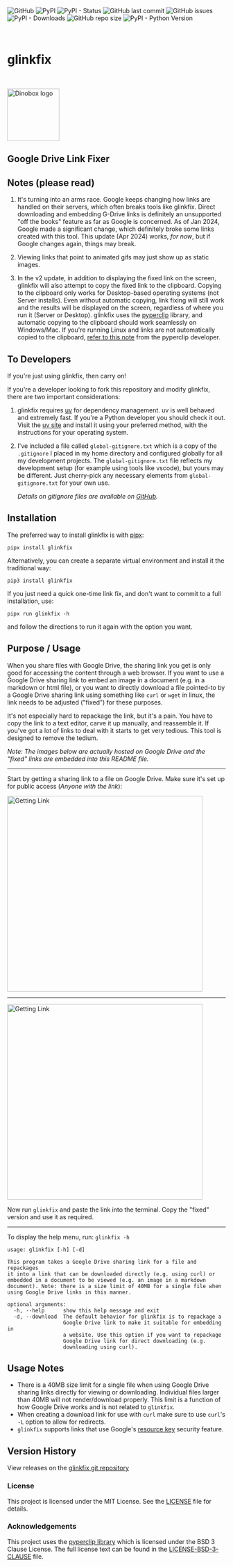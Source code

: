 ![GitHub](https://img.shields.io/github/license/geozeke/glinkfix)
![PyPI](https://img.shields.io/pypi/v/glinkfix)
![PyPI - Status](https://img.shields.io/pypi/status/glinkfix)
![GitHub last commit](https://img.shields.io/github/last-commit/geozeke/glinkfix)
![GitHub issues](https://img.shields.io/github/issues/geozeke/glinkfix)
![PyPI - Downloads](https://img.shields.io/pypi/dm/glinkfix)
![GitHub repo size](https://img.shields.io/github/repo-size/geozeke/glinkfix)
![PyPI - Python Version](https://img.shields.io/pypi/pyversions/glinkfix)

<br>

# glinkfix

<br>

<img src="https://lh3.googleusercontent.com/d/1H04KVAA3ohH_dLXIrC0bXuJXDn3VutKc"
alt="Dinobox logo" width="120"/>

## Google Drive Link Fixer

## Notes (please read)

1. It's turning into an arms race. Google keeps changing how links are
   handled on their servers, which often breaks tools like glinkfix.
   Direct downloading and embedding G-Drive links is definitely an
   unsupported "off the books" feature as far as Google is concerned. As
   of Jan 2024, Google made a significant change, which definitely broke
   some links created with this tool. This update (Apr 2024) works, *for
   now*, but if Google changes again, things may break.

2. Viewing links that point to animated gifs may just show up as static
   images.

3. In the v2 update, in addition to displaying the fixed link on the
   screen, glinkfix will also attempt to copy the fixed link to the
   clipboard. Copying to the clipboard only works for Desktop-based
   operating systems (not Server installs). Even without automatic
   copying, link fixing will still work and the results will be
   displayed on the screen, regardless of where you run it (Server or
   Desktop). glinkfix uses the [pyperclip][def9] library, and automatic
   copying to the clipboard should work seamlessly on Windows/Mac. If
   you're running Linux and links are not automatically copied to the
   clipboard, [refer to this note][def8] from the pyperclip developer.

## To Developers

If you're just using glinkfix, then carry on!

If you're a developer looking to fork this repository and modify
glinkfix, there are two important considerations:

1. glinkfix requires [uv][def11] for dependency management. uv is well
   behaved and extremely fast. If you're a Python developer you should
   check it out. Visit the [uv site][def11] and install it using your
   preferred method, with the instructions for your operating system.

2. I've included a file called `global-gitignore.txt` which is a copy of
   the `.gitignore` I placed in my home directory and configured
   globally for all my development projects. The `global-gitignore.txt`
   file reflects my development setup (for example using tools like
   vscode), but yours may be different. Just cherry-pick any necessary
   elements from `global-gitignore.txt` for your own use.

   *Details on gitignore files are available on [GitHub][def2].*

## Installation

The preferred way to install glinkfix is with [pipx][def3]:

```shell
pipx install glinkfix
```

Alternatively, you can create a separate virtual environment and install
it the traditional way:

```shell
pip3 install glinkfix
```

If you just need a quick one-time link fix, and don't want to commit to
a full installation, use:

```shell
pipx run glinkfix -h
```

and follow the directions to run it again with the option you want.

## Purpose / Usage

When you share files with Google Drive, the sharing link you get is only
good for accessing the content through a web browser. If you want to use
a Google Drive sharing link to embed an image in a document (e.g. in a
markdown or html file), or you want to directly download a file
pointed-to by a Google Drive sharing link using something like `curl` or
`wget` in linux, the link needs to be adjusted ("fixed") for these
purposes.

It's not especially hard to repackage the link, but it's a pain. You
have to copy the link to a text editor, carve it up manually, and
reassemble it. If you've got a lot of links to deal with it starts to
get very tedious. This tool is designed to remove the tedium.

*Note: The images below are actually hosted on Google Drive and the
"fixed" links are embedded into this README file.*

---

Start by getting a sharing link to a file on Google Drive. Make sure
it's set up for public access (*Anyone with the link*):

<img src="https://lh3.googleusercontent.com/d/1aHqCi_R6S9T9OI8kYLj-bH-Rd1eEgiWd"
alt="Getting Link" width="450"/>

---

<img src="https://lh3.googleusercontent.com/d/1DM7C91o8K32B95YkVPUv9rVga6lJdYzA"
alt="Getting Link" width="450"/>

Now run `glinkfix` and paste the link into the terminal. Copy the
"fixed" version and use it as required.

---

To display the help menu, run: `glinkfix -h`

```text
usage: glinkfix [-h] [-d]

This program takes a Google Drive sharing link for a file and repackages
it into a link that can be downloaded directly (e.g. using curl) or
embedded in a document to be viewed (e.g. an image in a markdown
document). Note: there is a size limit of 40MB for a single file when
using Google Drive links in this manner.

optional arguments:
  -h, --help      show this help message and exit
  -d, --download  The default behavior for glinkfix is to repackage a
                  Google Drive link to make it suitable for embedding in
                  a website. Use this option if you want to repackage
                  Google Drive link for direct downloading (e.g.
                  downloading using curl).
```

## Usage Notes

* There is a 40MB size limit for a single file when using Google Drive
  sharing links directly for viewing or downloading. Individual files
  larger than 40MB will not render/download properly. This limit is a
  function of how Google Drive works and is not related to `glinkfix`.
* When creating a download link for use with `curl` make sure to use
  `curl`'s `-L` option to allow for redirects.
* `glinkfix` supports links that use Google's [resource key][def6]
 security feature.

## Version History

View releases on the [glinkfix git repository][def7]

### License

This project is licensed under the MIT License. See the [LICENSE][def5]
file for details.

### Acknowledgements

This project uses the [pyperclip library][def4] which is licensed under
the BSD 3 Clause License. The full license text can be found in the
[LICENSE-BSD-3-CLAUSE][def10] file.

[def2]: https://docs.github.com/en/get-started/getting-started-with-git/ignoring-files
[def3]: https://pipx.pypa.io/stable/
[def4]: https://github.com/asweigart/pyperclip
[def5]: ./LICENSE
[def6]: https://support.google.com/a/answer/10685032
[def7]: https://github.com/geozeke/glinkfix
[def8]: https://pyperclip.readthedocs.io/en/latest/index.html#not-implemented-error
[def9]: https://pypi.org/project/pyperclip/
[def10]: ./LICENSE-BSD-3-CLAUSE
[def11]: https://docs.astral.sh/uv/
